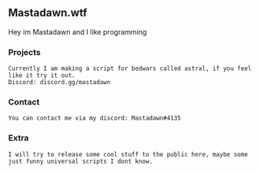 ## Mastadawn.wtf

Hey im Mastadawn and I like programming


### Projects

```
Currently I am making a script for bedwars called astral, if you feel like it try it out.
Discord: discord.gg/mastadawn
```

### Contact

```
You can contact me via my discord: Mastadawn#4135
```

### Extra

```
I will try to release some cool stuff to the public here, maybe some just funny universal scripts I dont know.
```
